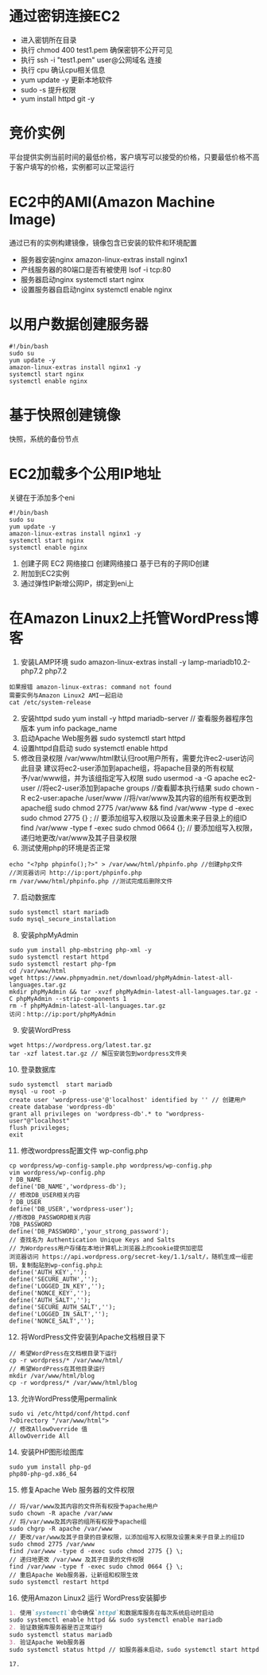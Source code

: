 # 通过密钥连接EC2
- 进入密钥所在目录
- 执行 chmod 400 test1.pem 确保密钥不公开可见
- 执行 ssh -i "test1.pem" user@公网域名 连接
- 执行 cpu 确认cpu相关信息
- yum update -y 更新本地软件
- sudo -s 提升权限
- yum install httpd git -y

# 竞价实例
平台提供实例当前时间的最低价格，客户填写可以接受的价格，只要最低价格不高于客户填写的价格，实例都可以正常运行

# EC2中的AMI(Amazon Machine Image)
通过已有的实例构建镜像，镜像包含已安装的软件和环境配置

- 服务器安装nginx
amazon-linux-extras install nginx1
-  产线服务器的80端口是否有被使用
lsof -i tcp:80
- 服务器启动nginx
systemctl start nginx
- 设置服务器自启动nginx
systemctl enable nginx

# 以用户数据创建服务器
````
#!/bin/bash
sudo su
yum update -y 
amazon-linux-extras install nginx1 -y
systemctl start nginx
systemctl enable nginx
````

# 基于快照创建镜像
快照，系统的备份节点

# EC2加载多个公用IP地址
关键在于添加多个eni

````
#!/bin/bash
sudo su
yum update -y 
amazon-linux-extras install nginx1 -y 
systemctl start nginx
systemctl enable nginx
````

1. 创建子网
EC2 网络接口 创建网络接口
基于已有的子网ID创建
2. 附加到EC2实例
3. 通过弹性IP新增公网IP，绑定到eni上

# 在Amazon Linux2上托管WordPress博客
1. 安装LAMP环境
sudo amazon-linux-extras install -y lamp-mariadb10.2-php7.2 php7.2
````
如果报错 amazon-linux-extras: command not found
需要实例与Amazon Linux2 AMI一起启动
cat /etc/system-release
````
2. 安装httpd
sudo yum install -y httpd mariadb-server
// 查看服务器程序包版本
yum info package_name
3. 启动Apache Web服务器
sudo systemctl start httpd
4. 设置httpd自启动
sudo systemctl enable httpd
5. 修改目录权限 /var/www/html默认归root用户所有，需要允许ec2-user访问此目录
建议将ec2-user添加到apache组，将apache目录的所有权赋予/var/www组，并为该组指定写入权限
sudo usermod -a -G apache ec2-user //将ec2-user添加到apache
groups //查看脚本执行结果
sudo chown -R ec2-user:apache /user/www //将/var/www及其内容的组所有权更改到apache组
sudo chmod 2775 /var/www && find /var/www -type d -exec sudo chmod 2775 {} \; // 要添加组写入权限以及设置未来子目录上的组ID 
find /var/www -type f -exec sudo chmod 0664 {}\; // 要添加组写入权限，递归地更改/var/www及其子目录权限
6. 测试使用php的环境是否正常
````
echo "<?php phpinfo();?>" > /var/www/html/phpinfo.php //创建php文件
//浏览器访问 http://ip:port/phpinfo.php
rm /var/www/html/phpinfo.php //测试完成后删除文件 
````
7. 启动数据库
````
sudo systemctl start mariadb
sudo mysql_secure_installation
````
8. 安装phpMyAdmin
````
sudo yum install php-mbstring php-xml -y
sudo systemctl restart httpd
sudo systemctl restart php-fpm
cd /var/www/html
wget https://www.phpmyadmin.net/download/phpMyAdmin-latest-all-languages.tar.gz
mkdir phpMyAdmin && tar -xvzf phpMyAdmin-latest-all-languages.tar.gz -C phpMyAdmin --strip-components 1
rm -f phpMyAdmin-latest-all-languages.tar.gz
访问：http://ip:port/phpMyAdmin
````
9. 安装WordPress
````
wget https://wordpress.org/latest.tar.gz
tar -xzf latest.tar.gz // 解压安装包到wordpress文件夹
````
10. 登录数据库
````
sudo systemctl  start mariadb
mysql -u root -p 
create user 'wordpress-use'@'localhost' identified by '' // 创建用户
create database 'wordpress-db'
grant all privileges on 'wordpress-db'.* to "wordpress-user"@"localhost"
flush privileges;
exit
````
11. 修改wordpress配置文件 wp-config.php
````
cp wordpress/wp-config-sample.php wordpress/wp-config.php
vim wordpress/wp-config.php
? DB_NAME
define('DB_NAME','wordpress-db');
// 修改DB_USER相关内容
? DB_USER
define('DB_USER','wordpress-user');
//修改DB_PASSWORD相关内容
?DB_PASSWORD
define('DB_PASSWORD','your_strong_password');
// 查找名为 Authentication Unique Keys and Salts
// 为Wordpress用户存储在本地计算机上浏览器上的cookie提供加密层
浏览器访问 https://api.wordpress.org/secret-key/1.1/salt/，随机生成一组密钥，复制黏贴到wp-config.php上
define('AUTH_KEY','');
define('SECURE_AUTH','');
define('LOGGED_IN_KEY','');
define('NONCE_KEY','');
define('AUTH_SALT','');
define('SECURE_AUTH_SALT','');
define('LOGGED_IN_SALT','');
define('NONCE_SALT','');
````
12. 将WordPress文件安装到Apache文档根目录下
````
// 希望WordPress在文档根目录下运行
cp -r wordpress/* /var/www/html/ 
// 希望WordPress在其他目录运行
mkdir /var/www/html/blog
cp -r wordpress/* /var/www/html/blog
````
13. 允许WordPress使用permalink
````
sudo vi /etc/httpd/conf/httpd.conf
?<Directory "/var/www/html">
// 修改AllowOverride 值
AllowOverride All
````
14. 安装PHP图形绘图库 
````
sudo yum install php-gd 
php80-php-gd.x86_64
````
15. 修复Apache Web 服务器的文件权限
````
// 将/var/www及其内容的文件所有权授予apache用户
sudo chown -R apache /var/www
// 将/var/www及其内容的组所有权授予apache组
sudo chgrp -R apache /var/www
// 更改/var/www及其子目录的目录权限，以添加组写入权限及设置未来子目录上的组ID
sudo chmod 2775 /var/www
find /var/www -type d -exec sudo chmod 2775 {} \;
// 递归地更改 /var/www 及其子目录的文件权限
find /var/www -type f -exec sudo chmod 0664 {} \;
// 重启Apache Web服务器，让新组和权限生效
sudo systemctl restart httpd
````
16. 使用Amazon Linux2 运行 WordPress安装脚步
```markdown
1. 使用`systemctl`命令确保`httpd`和数据库服务在每次系统启动时启动
sudo systemctl enable httpd && sudo systemctl enable mariadb
2. 验证数据库服务器是否正常运行
sudo systemctl status mariadb
3. 验证Apache Web服务器
sudo systemctl status httpd // 如服务器未启动，sudo systemctl start httpd
```

````
17. 
